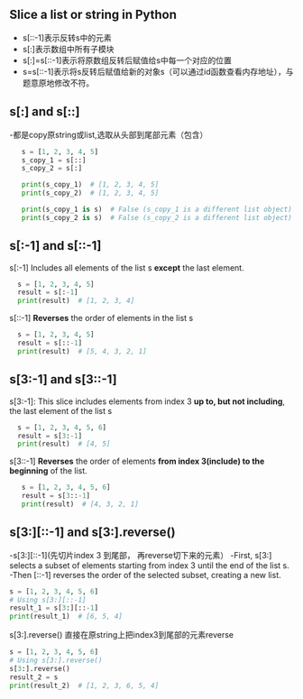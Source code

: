 
## Slice a list or string in Python

- s[::-1]表示反转s中的元素
- s[:]表示数组中所有子模块
- s[:]=s[::-1]表示将原数组反转后赋值给s中每一个对应的位置
- s=s[::-1]表示将s反转后赋值给新的对象s（可以通过id函数查看内存地址），与题意原地修改不符。

## s[:] and s[::]
   -都是copy原string或list,选取从头部到尾部元素（包含）
```python
   s = [1, 2, 3, 4, 5]
   s_copy_1 = s[::]
   s_copy_2 = s[:]

   print(s_copy_1)  # [1, 2, 3, 4, 5]
   print(s_copy_2)  # [1, 2, 3, 4, 5]

   print(s_copy_1 is s)  # False (s_copy_1 is a different list object)
   print(s_copy_2 is s)  # False (s_copy_2 is a different list object)
```
      
## s[:-1] and s[::-1]
 s[:-1] Includes all elements of the list s **except** the last element.

 ```python
   s = [1, 2, 3, 4, 5]
   result = s[:-1]
   print(result)  # [1, 2, 3, 4]
 ```
 s[::-1] **Reverses** the order of elements in the list s
 ```python
   s = [1, 2, 3, 4, 5]
   result = s[::-1]
   print(result)  # [5, 4, 3, 2, 1]
  ```
 
 ## s[3:-1] and s[3::-1]
 s[3:-1]: This slice includes elements from index 3 **up to, but not including**, the last element of the list s
 ```python
   s = [1, 2, 3, 4, 5, 6]
   result = s[3:-1]
   print(result)  # [4, 5]
 ```
 s[3::-1] **Reverses** the order of elements **from index 3(include) to the beginning** of the list.
```python
   s = [1, 2, 3, 4, 5, 6]
   result = s[3::-1]
   print(result)  # [4, 3, 2, 1]
```

 ## s[3:][::-1] and s[3:].reverse()
 -s[3:][::-1](先切片index 3 到尾部， 再reverse切下来的元素）
 -First, s[3:] selects a subset of elements starting from index 3 until the end of the list s. 
 -Then [::-1] reverses the order of the selected subset, creating a new list.
 ```python
 s = [1, 2, 3, 4, 5, 6]
 # Using s[3:][::-1]
 result_1 = s[3:][::-1]
 print(result_1)  # [6, 5, 4]
```
s[3:].reverse() 直接在原string上把index3到尾部的元素reverse
 ```python
 s = [1, 2, 3, 4, 5, 6]
 # Using s[3:].reverse()
 s[3:].reverse()
 result_2 = s
 print(result_2)  # [1, 2, 3, 6, 5, 4]
```
 

